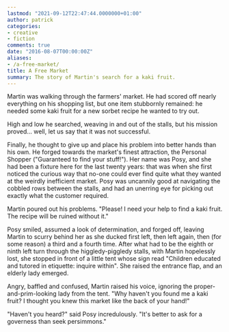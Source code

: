 ```yaml
---
lastmod: "2021-09-12T22:47:44.0000000+01:00"
author: patrick
categories:
- creative
- fiction
comments: true
date: "2016-08-07T00:00:00Z"
aliases:
- /a-free-market/
title: A Free Market
summary: The story of Martin's search for a kaki fruit.
---
```


Martin was walking through the farmers' market.
He had scored off nearly everything on his shopping list, but one item stubbornly remained:
he needed some kaki fruit for a new sorbet recipe he wanted to try out.

High and low he searched,
weaving in and out of the stalls,
but his mission proved… well, let us say that it was not successful.

Finally, he thought to give up and place his problem into better hands than his own.
He forged towards the market's finest attraction,
the Personal Shopper ("Guaranteed to find your stuff!").
Her name was Posy,
and she had been a fixture here for the last twenty years:
that was when she first noticed the curious way that no-one could ever find quite what they wanted at the weirdly inefficient market.
Posy was uncannily good at navigating the cobbled rows between the stalls,
and had an unerring eye for picking out exactly what the customer required.

Martin poured out his problems.
"Please! I need your help to find a kaki fruit. The recipe will be ruined without it."

Posy smiled, assumed a look of determination, and forged off,
leaving Martin to scurry behind her as she ducked first left,
then left again, then (for some reason) a third and a fourth time.
After what had to be the eighth or ninth left turn through the higgledy-piggledy stalls,
with Martin hopelessly lost,
she stopped in front of a little tent whose sign read
"Children educated and tutored in etiquette: inquire within".
She raised the entrance flap, and an elderly lady emerged.

Angry, baffled and confused, Martin raised his voice,
ignoring the proper-and-prim-looking lady from the tent.
"Why haven't you found me a kaki fruit?
I thought you knew this market like the back of your hand!"

"Haven't you heard?" said Posy incredulously.
"It's better to ask for a governess than seek persimmons."
